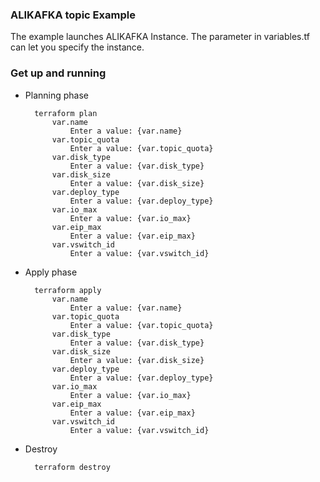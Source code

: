### ALIKAFKA topic Example

The example launches ALIKAFKA Instance. The parameter in variables.tf can let you specify the instance.

### Get up and running

* Planning phase

		terraform plan 
		    var.name
          		Enter a value: {var.name} 
    		var.topic_quota
  				Enter a value: {var.topic_quota} 
	    	var.disk_type
	    		Enter a value: {var.disk_type} 
			var.disk_size
  				Enter a value: {var.disk_size} 
			var.deploy_type
  				Enter a value: {var.deploy_type}
	    	var.io_max
	    		Enter a value: {var.io_max}
	    	var.eip_max
                Enter a value: {var.eip_max}
            var.vswitch_id
                Enter a value: {var.vswitch_id}
	    

* Apply phase

		terraform apply 
		    var.name
          		Enter a value: {var.name} 
    		var.topic_quota
  				Enter a value: {var.topic_quota} 
	    	var.disk_type
	    		Enter a value: {var.disk_type} 
			var.disk_size
  				Enter a value: {var.disk_size} 
			var.deploy_type
  				Enter a value: {var.deploy_type}
	    	var.io_max
	    		Enter a value: {var.io_max}
	    	var.eip_max
                Enter a value: {var.eip_max}
            var.vswitch_id
                Enter a value: {var.vswitch_id}
	    	    	

* Destroy 

		terraform destroy